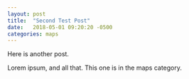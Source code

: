 ```yaml
---
layout: post
title:  "Second Test Post"
date:   2018-05-01 09:20:20 -0500
categories: maps
---
```


Here is another post.

Lorem ipsum, and all that. This one is in the maps category.